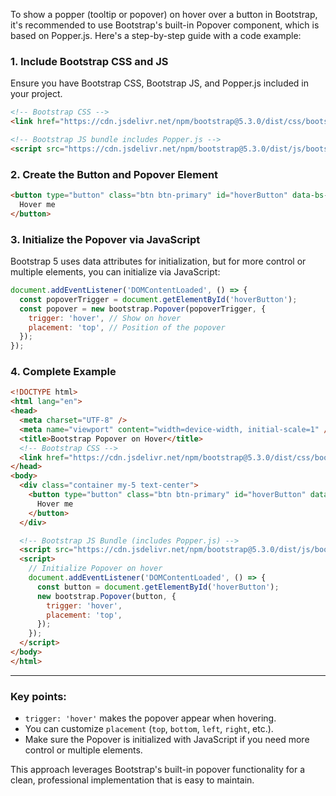 To show a popper (tooltip or popover) on hover over a button in Bootstrap, it's recommended to use Bootstrap's built-in Popover component, which is based on Popper.js. Here's a step-by-step guide with a code example:

### 1. Include Bootstrap CSS and JS
Ensure you have Bootstrap CSS, Bootstrap JS, and Popper.js included in your project.

```html
<!-- Bootstrap CSS -->
<link href="https://cdn.jsdelivr.net/npm/bootstrap@5.3.0/dist/css/bootstrap.min.css" rel="stylesheet">

<!-- Bootstrap JS bundle includes Popper.js -->
<script src="https://cdn.jsdelivr.net/npm/bootstrap@5.3.0/dist/js/bootstrap.bundle.min.js"></script>
```

### 2. Create the Button and Popover Element

```html
<button type="button" class="btn btn-primary" id="hoverButton" data-bs-toggle="popover" data-bs-trigger="hover" data-bs-content="This is a popover!">
  Hover me
</button>
```

### 3. Initialize the Popover via JavaScript

Bootstrap 5 uses data attributes for initialization, but for more control or multiple elements, you can initialize via JavaScript:

```js
document.addEventListener('DOMContentLoaded', () => {
  const popoverTrigger = document.getElementById('hoverButton');
  const popover = new bootstrap.Popover(popoverTrigger, {
    trigger: 'hover', // Show on hover
    placement: 'top', // Position of the popover
  });
});
```

### 4. Complete Example

```html
<!DOCTYPE html>
<html lang="en">
<head>
  <meta charset="UTF-8" />
  <meta name="viewport" content="width=device-width, initial-scale=1" />
  <title>Bootstrap Popover on Hover</title>
  <!-- Bootstrap CSS -->
  <link href="https://cdn.jsdelivr.net/npm/bootstrap@5.3.0/dist/css/bootstrap.min.css" rel="stylesheet" />
</head>
<body>
  <div class="container my-5 text-center">
    <button type="button" class="btn btn-primary" id="hoverButton" data-bs-toggle="popover" data-bs-content="This is a popover!">
      Hover me
    </button>
  </div>

  <!-- Bootstrap JS Bundle (includes Popper.js) -->
  <script src="https://cdn.jsdelivr.net/npm/bootstrap@5.3.0/dist/js/bootstrap.bundle.min.js"></script>
  <script>
    // Initialize Popover on hover
    document.addEventListener('DOMContentLoaded', () => {
      const button = document.getElementById('hoverButton');
      new bootstrap.Popover(button, {
        trigger: 'hover',
        placement: 'top',
      });
    });
  </script>
</body>
</html>
```

---

### Key points:
- `trigger: 'hover'` makes the popover appear when hovering.
- You can customize `placement` (`top`, `bottom`, `left`, `right`, etc.).
- Make sure the Popover is initialized with JavaScript if you need more control or multiple elements.

This approach leverages Bootstrap's built-in popover functionality for a clean, professional implementation that is easy to maintain.